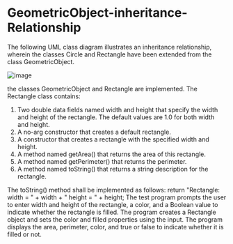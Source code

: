 # GeometricObject-inheritance-Relationship

The following UML class diagram illustrates an inheritance relationship, wherein the classes Circle and Rectangle have been extended from the class GeometricObject.
 
 ![image](https://user-images.githubusercontent.com/77692425/130325565-f272c207-7184-43df-a046-757b61eaab8f.png)

the classes GeometricObject and Rectangle are implemented. 
The Rectangle class contains:
1.	Two double data fields named width and height that specify the width and height of the rectangle. The default values are 1.0 for both width and height.
2.	A no-arg constructor that creates a default rectangle.
3.	A constructor that creates a rectangle with the specified width and height.
4.	A method named getArea() that returns the area of this rectangle.
5.	A method named getPerimeter() that returns the perimeter.
6. A method named toString() that returns a string description for the rectangle.


The toString() method shall be implemented as follows:
return "Rectangle: width = " + width + " height = " + height;
The test program prompts the user to enter width and height of the rectangle, a color, and a Boolean value to indicate whether the rectangle is filled. The program creates a Rectangle object and sets the color and filled properties using the input. The program displays the area, perimeter, color, and true or false to indicate whether it is filled or not.
